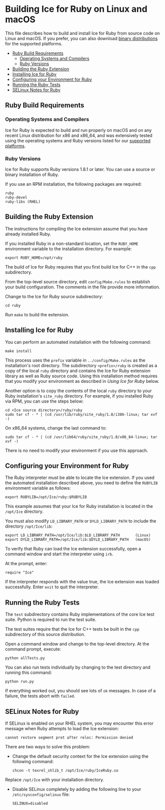# Building Ice for Ruby on Linux and macOS

This file describes how to build and install Ice for Ruby from source code on
Linux and macOS. If you prefer, you can also download [binary distributions][1]
for the supported platforms.

* [Ruby Build Requirements](#ruby-build-requirements)
  * [Operating Systems and Compilers](#operating-systems-and-compilers)
  * [Ruby Versions](#ruby-versions)
* [Building the Ruby Extension](#building-the-ruby-extension)
* [Installing Ice for Ruby](#installing-ice-for-ruby)
* [Configuring your Environment for Ruby](#configuring-your-environment-for-ruby)
* [Running the Ruby Tests](#running-the-ruby-tests)
* [SELinux Notes for Ruby](#selinux-notes-for-ruby)

## Ruby Build Requirements

### Operating Systems and Compilers

Ice for Ruby is expected to build and run properly on macOS and on any recent
Linux distribution for x86 and x86_64, and was extensively tested using the
operating systems and Ruby versions listed for our [supported platforms][2].

### Ruby Versions

Ice for Ruby supports Ruby versions 1.8.1 or later. You can use a source or
binary installation of Ruby.

If you use an RPM installation, the following packages are required:
```
ruby
ruby-devel
ruby-libs (RHEL)
```

## Building the Ruby Extension

The instructions for compiling the Ice extension assume that you have already
installed Ruby.

If you installed Ruby in a non-standard location, set the `RUBY_HOME`
environment variable to the installation directory. For example:
```
export RUBY_HOME=/opt/ruby
````

The build of Ice for Ruby requires that you first build Ice for C++ in the
`cpp` subdirectory.

From the top-level source directory, edit `config/Make.rules` to establish your
build configuration. The comments in the file provide more information.

Change to the Ice for Ruby source subdirectory:
```
cd ruby
```

Run `make` to build the extension.

## Installing Ice for Ruby

You can perform an automated installation with the following command:
```
make install
```

This process uses the `prefix` variable in `../config/Make.rules` as the
installation's root directory. The subdirectory `<prefix>/ruby` is created as a
copy of the local `ruby` directory and contains the Ice for Ruby extension
library as well as Ruby source code. Using this installation method requires
that you modify your environment as described in *Using Ice for Ruby* below.

Another option is to copy the contents of the local `ruby` directory to your
Ruby installation's `site_ruby` directory. For example, if you installed Ruby
via RPM, you can use the steps below:
```
cd <Ice source directory>/ruby/ruby
sudo tar cf - * | (cd /usr/lib/ruby/site_ruby/1.8/i386-linux; tar xvf -)
```

On x86_64 systems, change the last command to:
```
sudo tar cf - * | (cd /usr/lib64/ruby/site_ruby/1.8/x86_64-linux; tar xvf -)
```

There is no need to modify your environment if you use this approach.

## Configuring your Environment for Ruby

The Ruby interpreter must be able to locate the Ice extension. If you used the
automated installation described above, you need to define the `RUBYLIB`
environment variable as follows:
```
export RUBYLIB=/opt/Ice/ruby:$RUBYLIB
```

This example assumes that your Ice for Ruby installation is located in the
`/opt/Ice` directory.

You must also modify `LD_LIBRARY_PATH` or `DYLD_LIBRARY_PATH` to include the
directory `/opt/Ice/lib`:
```
export LD_LIBRARY_PATH=/opt/Ice/lib:$LD_LIBRARY_PATH       (Linux)
export DYLD_LIBRARY_PATH=/opt/Ice/lib:$DYLD_LIBRARY_PATH   (macOS)
```

To verify that Ruby can load the Ice extension successfully, open a command
window and start the interpreter using `irb`.

At the prompt, enter:
```
require "Ice"
```

If the interpreter responds with the value true, the Ice extension was loaded
successfully. Enter `exit` to quit the interpreter.

## Running the Ruby Tests

The `test` subdirectory contains Ruby implementations of the core Ice test
suite. Python is required to run the test suite.

The test suites require that the Ice for C++ tests be built in the `cpp`
subdirectory of this source distribution.

Open a command window and change to the top-level directory. At the command
prompt, execute:
```
python allTests.py
```

You can also run tests individually by changing to the test directory and
running this command:
```
python run.py
```

If everything worked out, you should see lots of `ok` messages. In case of a
failure, the tests abort with `failed`.

## SELinux Notes for Ruby

If SELinux is enabled on your RHEL system, you may encounter this error message
when Ruby attempts to load the Ice extension:
```
cannot restore segment prot after reloc: Permission denied
```
There are two ways to solve this problem:

- Change the default security context for the Ice extension using the following
command:

    ```
    chcon -t texrel_shlib_t /opt/Ice/ruby/IceRuby.so
    ```

Replace `/opt/Ice` with your installation directory.

- Disable SELinux completely by adding the following line to your
`/etc/sysconfig/selinux` file:

    ```
    SELINUX=disabled
    ```

[1]: https://zeroc.com/distributions/ice
[2]: https://doc.zeroc.com/display/Rel/Supported+Platforms+for+Ice+3.7.2

